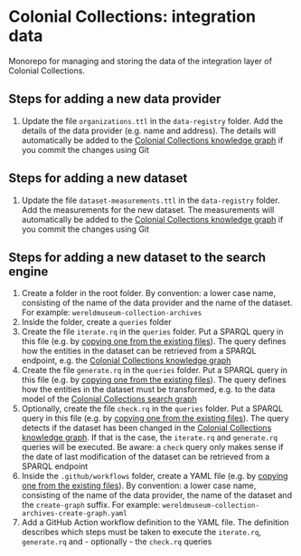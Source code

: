 # Colonial Collections: integration data

Monorepo for managing and storing the data of the integration layer of Colonial Collections.

## Steps for adding a new data provider

1. Update the file `organizations.ttl` in the `data-registry` folder. Add the details of the data provider (e.g. name and address). The details will automatically be added to the [Colonial Collections knowledge graph](https://data.colonialcollections.nl/data-hub/knowledge-graph/table?graph=https%3A%2F%2Fdata.colonialcollections.nl%2Forganizations) if you commit the changes using Git

## Steps for adding a new dataset

1. Update the file `dataset-measurements.ttl` in the `data-registry` folder. Add the measurements for the new dataset. The measurements will automatically be added to the [Colonial Collections knowledge graph](https://data.colonialcollections.nl/data-hub/knowledge-graph/table?graph=https%3A%2F%2Fdata.colonialcollections.nl%2Fdataset-measurements) if you commit the changes using Git

## Steps for adding a new dataset to the search engine

1. Create a folder in the root folder. By convention: a lower case name, consisting of the name of the data provider and the name of the dataset. For example: `wereldmuseum-collection-archives`
1. Inside the folder, create a `queries` folder
1. Create the file `iterate.rq` in the `queries` folder. Put a SPARQL query in this file (e.g. by [copying one from the existing files](./wereldmuseum-collection-archives/iterate.rq)). The query defines how the entities in the dataset can be retrieved from a SPARQL endpoint, e.g. the [Colonial Collections knowledge graph](https://data.colonialcollections.nl/data-hub/knowledge-graph)
1. Create the file `generate.rq` in the `queries` folder. Put a SPARQL query in this file (e.g. by [copying one from the existing files](./wereldmuseum-collection-archives/generate.rq)). The query defines how the entities in the dataset must be transformed, e.g. to the data model of the [Colonial Collections search graph](https://data.colonialcollections.nl/data-hub/search-graph)
1. Optionally, create the file `check.rq` in the `queries` folder. Put a SPARQL query in this file (e.g. by [copying one from the existing files](./wereldmuseum-collection-archives/check.rq)). The query detects if the dataset has been changed in the [Colonial Collections knowledge graph](https://data.colonialcollections.nl/data-hub/knowledge-graph). If that is the case, the `iterate.rq` and `generate.rq` queries will be executed. Be aware: a `check` query only makes sense if the date of last modification of the dataset can be retrieved from a SPARQL endpoint
1. Inside the `.github/workflows` folder, create a YAML file (e.g. by [copying one from the existing files](./github/workflows/wereldmuseum-collection-archives-create-graph.yaml)). By convention: a lower case name, consisting of the name of the data provider, the name of the dataset and the `create-graph` suffix. For example: `wereldmuseum-collection-archives-create-graph.yaml`
1. Add a GitHub Action workflow definition to the YAML file. The definition describes which steps must be taken to execute the `iterate.rq`, `generate.rq` and - optionally - the `check.rq` queries
